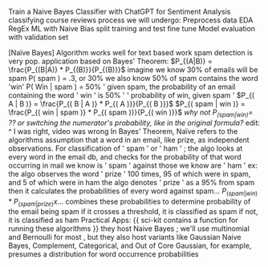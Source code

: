 Train a Naive Bayes Classifier with ChatGPT for Sentiment Analysis
	classifying course reviews
	process we will undergo:
		Preprocess data
		EDA
		RegEx
		ML with Naive Bias
			split training and test
			fine tune
		Model evaluation with validation set

[Naïve Bayes] Algorithm
	works well for text based work
		spam detection is very pop. application
		based on Bayes' Theorem:
			$P_{(A|B)} = \frac{P_{(B|A)} * P_{(B)}}{P_{(B)}}$
			imagine we know 30% of emails will be spam
			P( spam ) = .3, or 30%
				we also know 50% of spam contains the word 'win'
					P( Win | spam ) = 50%
					' given spam, the probability of an email containing the word ' win ' is 50% '
					' probability of win, given spam '
						$P_{( A | B )} = \frac{P_{( B | A )} * P_{( A )}}{P_{( B )}}$
						$P_{( spam | win )} = \frac{P_{( win | spam )} * P_{( spam )}}{P_{( win )}}$
								*why not $P_{(spam | win )} =$ ?? or switching the numerator's probability, like in the original formula?*
									edit: ^ I was right, video was wrong
		In Bayes' Theorem, Naïve refers to the algorithms assumption that a word in an email, like prize, as independent observations.
			For classification of ' spam ' or ' ham ' ;
				the algo looks at every word in the email db, and checks for the probability of that word occurring in mail we know is ' spam ' against those we know are ' ham '
						ex: the algo observes the word ' prize ' 100 times, 95 of which were in spam, and 5 of which were in ham
						the algo denotes ' prize ' as a 95% from spam
								then it calculates the probabilities of every word against spam...
									$P_{( spam | win )} * P_{( spam | prize )} x ...$
									combines these probabilities to determine probability of the email being spam
										if it crosses a threshold, it is classified as spam
											if not, it is classified as ham
Practical Apps:
	{{ sci-kit contains a function for running these algorithms }}
		they host Naive Bayes ; we'll use multinomial and Bernoulli for most , but 
				they also host variants like Gaussian Naive Bayes, Complement, Categorical, and Out of Core
						Gaussian, for example, presumes a distribution for word occurrence probabilities 